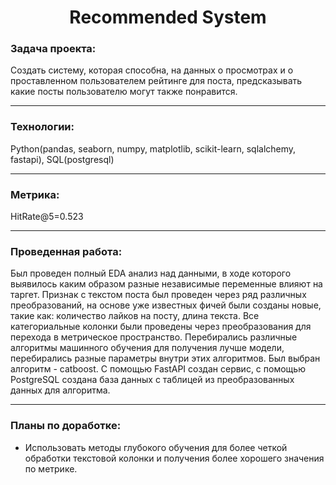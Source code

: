 <div align="center">
<h1>
  Recommended System
</h1>
</div>

### Задача проекта:
<div>
  Создать систему, которая способна, на данных о просмотрах и о проставленном пользователем рейтинге для поста, предсказывать какие посты пользователю могут также понравится.
</div>

---

### Технологии:
<div>
  Python(pandas, seaborn, numpy, matplotlib, scikit-learn, sqlalchemy, fastapi), SQL(postgresql)
</div>

---

### Метрика: 
<div>
  HitRate@5=0.523
</div>

---

### Проведенная работа:
<div>
  Был проведен полный EDA анализ над данными, в ходе которого выявилось каким образом разные независимые переменные влияют на таргет. Признак с текстом поста был проведен через ряд различных преобразований, на основе уже известных фичей были созданы новые, такие как: количество лайков на посту, длина текста. Все категориальные колонки были проведены через преобразования для перехода в метрическое пространство. Перебирались различные алгоритмы машинного обучения для получения лучше модели, перебирались разные параметры внутри этих алгоритмов. Был выбран алгоритм - catboost. С помощью FastAPI создан сервис, с помощью PostgreSQL создана база данных с таблицей из преобразованных данных для алгоритма.
</div>

---

### Планы по доработке:
<div>
  
  - Использовать методы глубокого обучения для более четкой обработки текстовой колонки и получения более хорошего значения по метрике.
 
</div>
